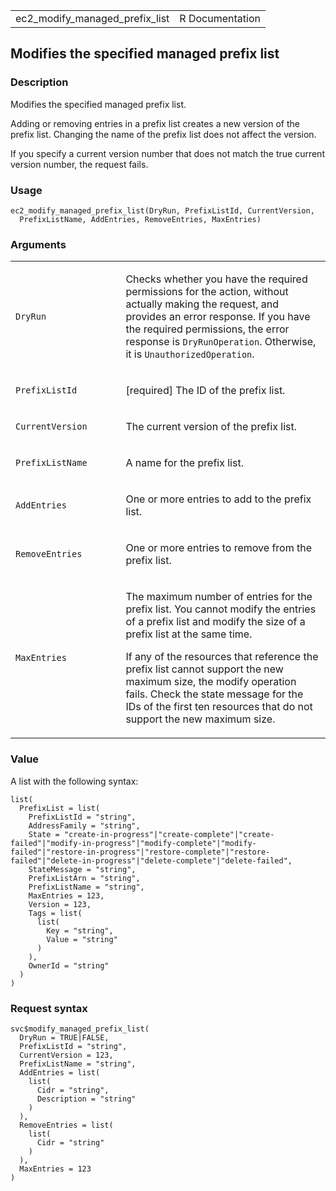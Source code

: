 <table style="width: 100%;">
<tbody>
<tr class="odd">
<td>ec2_modify_managed_prefix_list</td>
<td style="text-align: right;">R Documentation</td>
</tr>
</tbody>
</table>

## Modifies the specified managed prefix list

### Description

Modifies the specified managed prefix list.

Adding or removing entries in a prefix list creates a new version of the
prefix list. Changing the name of the prefix list does not affect the
version.

If you specify a current version number that does not match the true
current version number, the request fails.

### Usage

    ec2_modify_managed_prefix_list(DryRun, PrefixListId, CurrentVersion,
      PrefixListName, AddEntries, RemoveEntries, MaxEntries)

### Arguments

<table>
<colgroup>
<col style="width: 35%" />
<col style="width: 65%" />
</colgroup>
<tbody>
<tr class="odd">
<td><code
id="ec2_modify_managed_prefix_list_:_DryRun">DryRun</code></td>
<td><p>Checks whether you have the required permissions for the action,
without actually making the request, and provides an error response. If
you have the required permissions, the error response is
<code>DryRunOperation</code>. Otherwise, it is
<code>UnauthorizedOperation</code>.</p></td>
</tr>
<tr class="even">
<td><code
id="ec2_modify_managed_prefix_list_:_PrefixListId">PrefixListId</code></td>
<td><p>[required] The ID of the prefix list.</p></td>
</tr>
<tr class="odd">
<td><code
id="ec2_modify_managed_prefix_list_:_CurrentVersion">CurrentVersion</code></td>
<td><p>The current version of the prefix list.</p></td>
</tr>
<tr class="even">
<td><code
id="ec2_modify_managed_prefix_list_:_PrefixListName">PrefixListName</code></td>
<td><p>A name for the prefix list.</p></td>
</tr>
<tr class="odd">
<td><code
id="ec2_modify_managed_prefix_list_:_AddEntries">AddEntries</code></td>
<td><p>One or more entries to add to the prefix list.</p></td>
</tr>
<tr class="even">
<td><code
id="ec2_modify_managed_prefix_list_:_RemoveEntries">RemoveEntries</code></td>
<td><p>One or more entries to remove from the prefix list.</p></td>
</tr>
<tr class="odd">
<td><code
id="ec2_modify_managed_prefix_list_:_MaxEntries">MaxEntries</code></td>
<td><p>The maximum number of entries for the prefix list. You cannot
modify the entries of a prefix list and modify the size of a prefix list
at the same time.</p>
<p>If any of the resources that reference the prefix list cannot support
the new maximum size, the modify operation fails. Check the state
message for the IDs of the first ten resources that do not support the
new maximum size.</p></td>
</tr>
</tbody>
</table>

### Value

A list with the following syntax:

    list(
      PrefixList = list(
        PrefixListId = "string",
        AddressFamily = "string",
        State = "create-in-progress"|"create-complete"|"create-failed"|"modify-in-progress"|"modify-complete"|"modify-failed"|"restore-in-progress"|"restore-complete"|"restore-failed"|"delete-in-progress"|"delete-complete"|"delete-failed",
        StateMessage = "string",
        PrefixListArn = "string",
        PrefixListName = "string",
        MaxEntries = 123,
        Version = 123,
        Tags = list(
          list(
            Key = "string",
            Value = "string"
          )
        ),
        OwnerId = "string"
      )
    )

### Request syntax

    svc$modify_managed_prefix_list(
      DryRun = TRUE|FALSE,
      PrefixListId = "string",
      CurrentVersion = 123,
      PrefixListName = "string",
      AddEntries = list(
        list(
          Cidr = "string",
          Description = "string"
        )
      ),
      RemoveEntries = list(
        list(
          Cidr = "string"
        )
      ),
      MaxEntries = 123
    )
